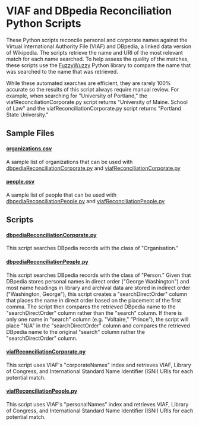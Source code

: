 # VIAF and DBpedia Reconciliation Python Scripts
These Python scripts reconcile personal and corporate names against the Virtual International Authority File (VIAF) and DBpedia, a linked data version of Wikipedia. The scripts retrieve the name and URI of the most relevant match for each name searched. To help assess the quality of the matches, these scripts use the [FuzzyWuzzy](http://chairnerd.seatgeek.com/fuzzywuzzy-fuzzy-string-matching-in-python/) Python library to compare the name that was searched to the name that was retrieved.

While these automated searches are efficient, they are rarely 100% accurate so the results of this script always require manual review. For example, when searching for "University of Portland," the viafReconciliationCorporate.py script returns "University of Maine. School of Law" and the viafReconciliationCorporate.py script returns "Portland State University."

## Sample Files

#### [organizations.csv](organizations.csv)
A sample list of organizations that can be used with [dbpediaReconciliationCorporate.py](dbpediaReconciliationCorporate.py) and [viafReconciliationCorporate.py](viafReconciliationCorporate.py)

#### [people.csv](people.csv)
A sample list of people that can be used with [dbpediaReconciliationPeople.py](dbpediaReconciliationPeople.py) and [viafReconciliationPeople.py](viafReconciliationPeople.py)

## Scripts

#### [dbpediaReconciliationCorporate.py](dbpediaReconciliationCorporate.py)
This script searches DBpedia records with the class of "Organisation."

#### [dbpediaReconciliationPeople.py](dbpediaReconciliationPeople.py)	
This script searches DBpedia records with the class of "Person." Given that DBpedia stores personal names in direct order ("George Washington") and most name headings in library and archival data are stored in indirect order ("Washington, George"), this script creates a "searchDirectOrder" column that places the name in direct order based on the placement of the first comma.  The script then compares the retrieved DBpedia name to the "searchDirectOrder" column rather than the "search" column. If there is only one name in "search" column (e.g. "Voltaire," "Prince"), the script will place "N/A" in the "searchDirectOrder" column and compares the retrieved DBpedia name to the original "search" column rather the "searchDirectOrder" column.

#### [viafReconciliationCorporate.py](viafReconciliationCorporate.py)
This script uses VIAF's "corporateNames" index and retrieves VIAF, Library of Congress, and International Standard Name Identifier (ISNI) URIs for each potential match.

#### [viafReconciliationPeople.py](viafReconciliationPeople.py)
This script uses VIAF's "personalNames" index and retrieves VIAF, Library of Congress, and International Standard Name Identifier (ISNI) URIs for each potential match.
